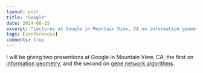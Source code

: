 ```yaml
---
layout: post
title: "Google"
date: 2014-08-15
excerpt: "Lectures at Google in Mountain View, CA on information geometry and network analysis"
tags: [conferences]
comments: true
---
```


I will be giving two presentions at Google in Mountain View, CA; the first on [information geometry](https://drive.google.com/open?id=12h1QE_lCRyCXwhJMRoANQIg55WIMWX_m), and the second on [gene network algorithms](https://drive.google.com/open?id=1bW1rpSHmPUlcQPSWb5dE0AVkkXUJXkz6).


